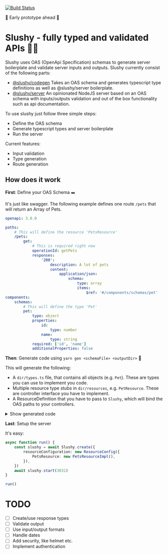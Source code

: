 [![Build Status](https://travis-ci.org/aimed/slushy.svg?branch=master)](https://travis-ci.org/aimed/slushy)

🚧 Early prototype ahead 🚧

# Slushy - fully typed and validated APIs 🍦🍭

Slushy uses OAS (OpenApi Specification) schemas to generate server boilerplate and validate server inputs and outputs.
Slushy currently consist of the following parts:

-   [@slushy/codegen](./codegen) Takes an OAS schema and generates typescript type definitions as well as @slushy/server boilerplate.
-   [@slushy/server](./server) An opinionated NodeJS server based on an OAS schema with inputs/outputs validation and out of the box functionality such as api documentation.

To use slushy just follow three simple steps:

-   Define the OAS schema
-   Generate typescript types and server boilerplate
-   Run the server

Current features:

-   Input validation
-   Type generation
-   Route generation

## How does it work

**First**: Define your OAS Schema ✒️

It's just like swagger. The following example defines one route `/pets` that will return an Array of Pets.

```yaml
openapi: 3.0.0

paths:
    # This will define the resource 'PetsResource'
    /pets:
        get:
            # This is required right now
            operationId: getPets
            responses:
                '200':
                    description: A lot of pets
                    content:
                        application/json:
                            schema:
                                type: array
                                items:
                                    $ref: '#/components/schemas/pet'
components:
    schemas:
        # This will define the type 'Pet'
        pet:
            type: object
            properties:
                id:
                    type: number
                name:
                    type: string
            required: ['id', 'name']
            additionalProperties: false
```

**Then**: Generate code using `yarn gen <schemaFile> <outputDir>` 🎩

This will generate the following:

-   A `dir/types.ts` file, that contains all objects (e.g. `Pet`). These are types you can use to implement you code.
-   Multiple resource type stubs in `dir/resources`, e.g. `PetResource`. These are controller interface you have to implement.
-   A ResourceDefinition that you have to pass to `Slushy`, which will bind the OAS paths to your controllers.

<details>
<summary>Show generated code</summary>

Pet (generated):

```ts
export type Pet = {
    id: number
    name: string
}
```

PetsResource (generated):

```ts
export type GetPetsParams = {}

export type GetPetsResponse = Array<Pet>

// You have to implement this
export interface PetsResource<TContext> {
    getPets(params: GetPetsParams, context: SlushyContext<TContext>): Promise<GetPetsResponse>
}
```

</details>

**Last**: Setup the server

It's easy:

```ts
async function run() {
    const slushy = await Slushy.create({
        resourceConfiguration: new ResourceConfig({
            PetsResource: new PetsResourceImpl(),
        }),
    })
    await slushy.start(3031)
}

run()
```

# TODO

-   [ ] Create/use response types
-   [ ] Validate output
-   [ ] Use input/output formats
-   [ ] Handle dates
-   [ ] Add security, like helmet etc.
-   [ ] Implement authentication
